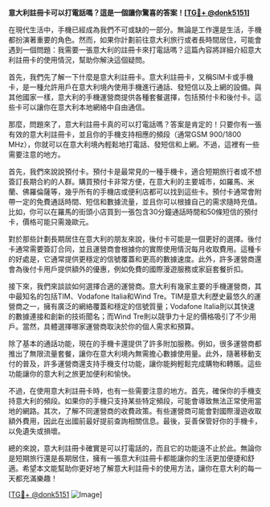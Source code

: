 **意大利註冊卡可以打電話嗎？這是一個讓你驚喜的答案！[[TG💪+ @donk5151](https://t.me/s/donk5151)]**

在現代生活中，手機已經成為我們不可或缺的一部分。無論是工作還是生活，手機都扮演著重要的角色。然而，如果你計劃前往意大利旅行或者長時間居住，可能會遇到一個問題：我需要一張意大利的註冊卡來打電話嗎？這篇內容將詳細介紹意大利註冊卡的使用情況，幫助你解決這個疑問。

首先，我們先了解一下什麼是意大利註冊卡。意大利註冊卡，又稱SIM卡或手機卡，是一種允許用戶在意大利境內使用手機進行通話、發短信以及上網的設備。與其他國家一樣，意大利的手機運營商提供各種套餐選擇，包括預付卡和後付卡。這些卡可以讓你在意大利本地網絡中自由通信。

那麼，問題來了，意大利註冊卡真的可以打電話嗎？答案是肯定的！只要你有一張有效的意大利註冊卡，並且你的手機支持相應的頻段（通常GSM 900/1800 MHz），你就可以在意大利境內輕鬆地打電話、發短信和上網。不過，這裡有一些需要注意的地方。

首先，我們來說說預付卡。預付卡是最常見的一種手機卡，適合短期旅行者或不想簽訂長期合約的人群。購買預付卡非常方便，在意大利的主要城市，如羅馬、米蘭、佛羅倫薩等，幾乎所有的手機店或便利店都可以找到這些卡。預付卡通常會附帶一定的免費通話時間、短信和數據流量，並且你可以根據自己的需求隨時充值。比如，你可以在羅馬的街頭小店買到一張包含30分鐘通話時間和50條短信的預付卡，價格可能只需幾歐元。

對於那些計劃長期居住在意大利的朋友來說，後付卡可能是一個更好的選擇。後付卡通常需要簽訂合同，並且運營商會根據你的實際使用情況每月收取費用。這種卡的好處是，它通常提供更穩定的信號覆蓋和更高的數據速度。此外，許多運營商還會為後付卡用戶提供額外的優惠，例如免費的國際漫遊服務或家庭套餐折扣。

接下來，我們來談談如何選擇合適的運營商。意大利有幾家主要的手機運營商，其中最知名的包括TIM、Vodafone Italia和Wind Tre。TIM是意大利歷史最悠久的運營商之一，擁有廣泛的網絡覆蓋和穩定的信號質量；Vodafone Italia則以其快速的數據連接和創新的技術聞名；而Wind Tre則以競爭力十足的價格吸引了不少用戶。當然，具體選擇哪家運營商取決於你的個人需求和預算。

除了基本的通話功能，現在的手機卡還提供了許多附加服務。例如，很多運營商都推出了無限流量套餐，讓你在意大利境內無需擔心數據使用量。此外，隨著移動支付的普及，許多運營商還支持手機支付功能，讓你能夠輕鬆完成購物和轉賬。這些功能讓你的意大利之旅更加便利和愉快。

不過，在使用意大利註冊卡時，也有一些需要注意的地方。首先，確保你的手機支持意大利的頻段。如果你的手機只支持某些特定頻段，可能會導致無法正常使用當地的網路。其次，了解不同運營商的收費政策。有些運營商可能會對國際漫遊收取額外費用，因此在出國前最好提前查詢相關信息。最後，妥善保管好你的手機卡，以免遺失或損壞。

總的來說，意大利註冊卡確實是可以打電話的，而且它的功能遠不止於此。無論你是短期旅行還是長期居住，擁有一張意大利註冊卡都能讓你的生活更加便捷和舒適。希望本文能幫助你更好地了解意大利註冊卡的使用方法，讓你在意大利的每一天都充滿樂趣！

[[TG💪+ @donk5151](https://t.me/s/donk5151) ![Image](https://i.postimg.cc/rwNCRYN7/Snipaste-2025-04-30-17-27-05.png)]